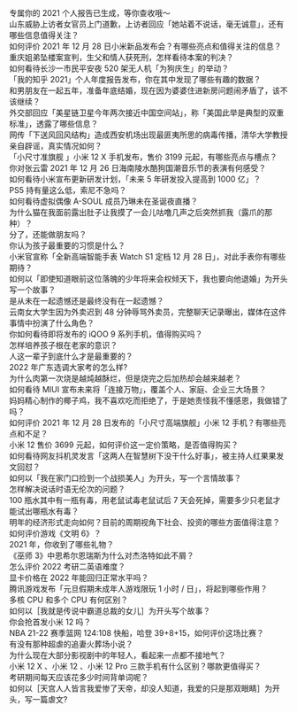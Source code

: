 专属你的 2021 个人报告已生成，等你查收哦～  
山东威胁上访者女官员上门道歉，上访者回应「她站着不说话，毫无诚意」，还有哪些信息值得关注？  
如何评价 2021 年 12 月 28 日小米新品发布会？有哪些亮点和值得关注的信息？  
重庆姐弟坠楼案宣判，生父和情人获死刑，怎样看待本案的判决？  
如何看待长沙一市民平安夜 520 架无人机「为狗庆生」的举动？  
「我的知乎 2021」个人年度报告发布，你在其中发现了哪些有趣的数据？  
和男朋友在一起五年，准备年底结婚，现在因为婆婆住进新房问题闹矛盾了，该不该继续？  
外交部回应「美星链卫星今年两次接近中国空间站」，称「美国此举是典型的双重标准」，透露了哪些信息？  
网传「下送风回风结构」造成西安机场出现最匪夷所思的病毒传播，清华大学教授亲自辟谣，真实情况如何？  
「小尺寸准旗舰 」小米 12 X 手机发布，售价 3199 元起，有哪些亮点与槽点？  
你对张云雷 2021 年 12 月 26 日海南陵水酷狗国潮音乐节的表演有何感受？  
如何看待小米宣布更新研发计划，「未来 5 年研发投入提高到 1000 亿」？  
PS5 持有量这么低，索尼不急吗？  
如何看待虚拟偶像 A-SOUL 成员乃琳未在圣诞夜直播？  
为什么猫在我面前露出肚子让我摸了一会儿咕噜几声之后突然抓我（露爪的那种）？  
分了，还能做朋友吗？  
你认为孩子最重要的习惯是什么？  
小米官宣称「全新高端智能手表 Watch S1 定档 12 月 28 日」，对此手表你有哪些期待？  
如何以「即使知道眼前这位落魄的少年将来会权倾天下，我也要向他退婚」为开头写一个故事？  
是从未在一起遗憾还是最终没有在一起遗憾？  
云南女大学生因为外卖迟到 48 分钟辱骂外卖员，完整聊天记录曝出，媒体在这件事情中扮演了什么角色？  
你如何看待即将发布的 iQOO 9 系列手机，值得购买吗？  
怎样培养孩子根在老家的意识？  
人这一辈子到底什么才是最重要的？  
2022 年广东选调大家考的怎么样?  
为什么肉第一次烧是越炖越酥烂，但是烧完之后加热却会越来越老？  
如何看待 MIUI 宣布未来将「连接万物」，覆盖个人、家庭、企业三大场景？  
妈妈精心制作的椰子鸡，我不喜欢吃而拒绝了，于是她责怪我不懂感恩，我做错了吗？  
如何评价 2021 年 12 月 28 日发布的「小尺寸高端旗舰」小米 12 手机？有哪些亮点和不足？  
小米 12 售价 3699 元起，如何评价这一定价策略，是否值得购买？  
如何看待网友抖机灵发言「这两人在智慧树下没干什么好事」，被主持人红果果发文回怼？  
如何以「我在家门口捡到一个战损美人」为开头，写一个言情故事？  
怎样解决说话时语无伦次的问题？  
100 瓶水其中有一瓶有毒，用老鼠试毒老鼠试后 7 天会死掉，需要多少只老鼠才能试出哪瓶水有毒？  
明年的经济形式走向如何？目前的周期视角下社会、投资的哪些方面值得注意？  
如何评价游戏《文明 6》？  
2021 年，你收到了哪些礼物？  
《巫师 3》中恩希尔恩瑞斯为什么对杰洛特如此不屑？  
怎么评价 2022 考研二英语难度？  
显卡价格在 2022 年能回归正常水平吗？  
腾讯游戏发布「元旦假期未成年人游戏限玩 1 小时 / 日」，将起到哪些作用？  
多核 CPU 和多个 CPU 有何区别？  
如何以［我就是传说中霸道总裁的女儿］为开头写个故事？  
你会抢首发小米 12 吗？  
NBA 21-22 赛季篮网 124:108 快船，哈登 39+8+15，如何评价这场比赛？  
有没有那种超虐的追妻火葬场小说？  
为什么现在大部分影视剧中的年轻人，看起来一点都不接地气？  
小米 12 X 、小米 12 、小米 12 Pro 三款手机有什么区别？哪款更值得买？  
考研期间每天应该花多少时间背单词呢？  
如何以［天宫人人皆言我爱惨了天帝，却没人知道，我爱的只是那双眼睛］为开头，写一篇虐文?  
